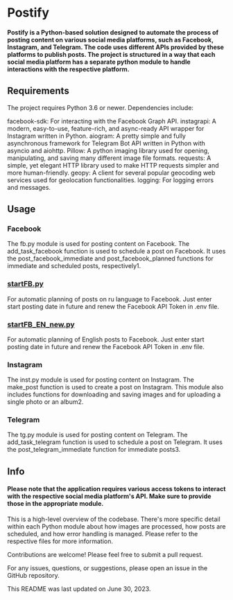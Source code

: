 # Postify

#### Postify is a Python-based solution designed to automate the process of posting content on various social media platforms, such as Facebook, Instagram, and Telegram. The code uses different APIs provided by these platforms to publish posts. The project is structured in a way that each social media platform has a separate python module to handle interactions with the respective platform.

## Requirements

The project requires Python 3.6 or newer. Dependencies include:

facebook-sdk: For interacting with the Facebook Graph API.
instagrapi: A modern, easy-to-use, feature-rich, and async-ready API wrapper for Instagram written in Python.
aiogram: A pretty simple and fully asynchronous framework for Telegram Bot API written in Python with asyncio and aiohttp.
Pillow: A python imaging library used for opening, manipulating, and saving many different image file formats.
requests: A simple, yet elegant HTTP library used to make HTTP requests simpler and more human-friendly.
geopy: A client for several popular geocoding web services used for geolocation functionalities.
logging: For logging errors and messages.
## Usage

### Facebook
The fb.py module is used for posting content on Facebook. The add_task_facebook function is used to schedule a post on Facebook. It uses the post_facebook_immediate and post_facebook_planned functions for immediate and scheduled posts, respectively​1​.
### [startFB.py](startFB.py)
For automatic planning of posts on ru language to Facebook. Just enter start posting date in future and renew the Facebook API Token in .env file.
### [startFB_EN_new.py](startFB_EN.py)
For automatic planning of English posts to Facebook. Just enter start posting date in future and renew the Facebook API Token in .env file.


### Instagram
The inst.py module is used for posting content on Instagram. The make_post function is used to create a post on Instagram. This module also includes functions for downloading and saving images and for uploading a single photo or an album​2​.

### Telegram
The tg.py module is used for posting content on Telegram. The add_task_telegram function is used to schedule a post on Telegram. It uses the post_telegram_immediate function for immediate posts​3​.

## Info
#### Please note that the application requires various access tokens to interact with the respective social media platform's API. Make sure to provide those in the appropriate module.

This is a high-level overview of the codebase. There's more specific detail within each Python module about how images are processed, how posts are scheduled, and how error handling is managed. Please refer to the respective files for more information.

Contributions are welcome! Please feel free to submit a pull request.

For any issues, questions, or suggestions, please open an issue in the GitHub repository.

This README was last updated on June 30, 2023.

